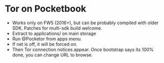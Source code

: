 # Tor on Pocketbook
* Works only on FW5 (2016+), but can be probably compiled with older SDK. Patches for multi-sdk build welcome.
* Extract to applications/ on main storage
* Run @Pocketor from apps menu.
* If net is off, it will be forced on.
* Then Tor connection notices appear. Once bootstrap says its 100% done, you can change URL to browse.
